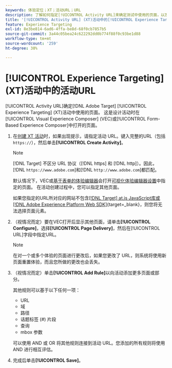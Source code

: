 ```yaml
---
keywords: 体验定位；XT；活动URL；URL
description: 了解如何指定[!UICONTROL Activity URL]来确定测试中使用的页面，以及在使用[!UICONTROL Experience Targeting]设计 [!DNL Adobe Target]活动时打开的页面。
title: '[!UICONTROL Activity URL] (XT)活动中的[!UICONTROL Experience Targeting]是什么？'
feature: Experience Targeting
exl-id: 8e3be814-6ad6-4ffa-be8d-68f0cb7857b5
source-git-commit: 3a44c05bea24c622292dd0b774f88f0c93be1d88
workflow-type: tm+mt
source-wordcount: '259'
ht-degree: 38%

---
```


# [!UICONTROL Experience Targeting] (XT)活动中的活动URL

[!UICONTROL Activity URL]确定[!DNL Adobe Target] [!UICONTROL Experience Targeting] (XT)活动中使用的页面。 这是设计活动时在[!UICONTROL Visual Experience Composer] (VEC)或[!UICONTROL Form-Based Experience Composer]中打开的页面。

1. 在[创建 XT 活动](/help/main/c-activities/t-experience-target/t-xt-create/xt-create.md)时，如果出现提示，请指定活动 URL。键入完整的URL（包括`https://`），然后单击&#x200B;**[!UICONTROL Create Activity]**。

   >[!NOTE]
   >
   >[!DNL Target] 不区分 URL 协议（[!DNL https] 和 [!DNL http]）。因此，[!DNL `https://www.adobe.com`]和[!DNL `http://www.adobe.com`]都匹配。
   >
   >默认情况下，VEC或[基于表单的体验编辑器](/help/main/c-experiences/form-experience-composer.md)会打开[可视化体验编辑器设置](/help/main/administrating-target/visual-experience-composer-set-up.md)中指定的页面。 在活动创建过程中，您可以指定其他页面。
   >
   >如果您指定的URL所对应的网站不包含[[!DNL Target] at.js JavaScript库或 [!DNL Adobe Experience Platform Web SDK]](https://experienceleague.adobe.com/docs/target-dev/developer/client-side/overview.html?lang=zh-Hans){target=_blank}，则您将无法选择页面元素。

1. （视情况而定）要在VEC打开后显示其他页面，请单击&#x200B;**[!UICONTROL Configure]**，选择&#x200B;**[!UICONTROL Page Delivery]**，然后在[!UICONTROL URL]字段中指定URL。

   >[!NOTE]
   >
   >在对一个或多个体验的页面进行更改后，如果您更改了 URL，则系统将使用新页面重置体验，而且您所做的更改也会丢失。

1. （视情况而定）单击&#x200B;**[!UICONTROL Add Rule]**&#x200B;以向活动添加更多页面或部分。

   其他规则可以基于以下任何一项：

   * URL
   * 域
   * 路径
   * 话题标签 (#) 片段
   * 查询
   * mbox 参数

   可以使用 AND 或 OR 将其他规则连接到活动 URL。您添加的所有规则将使用 AND 进行相互评估。

1. 完成后单击&#x200B;**[!UICONTROL Save]**。
